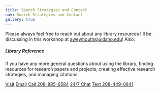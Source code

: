 ```yaml
---
title: Search Strategies and Contact
nav: Search Strategies and Contact
gallery: true
---
```


Please always feel free to reach out about any library resources I'll be discussing in this workshop at aweymouth@uidaho.edu! Also:
<div class="row justify-content-center">
  <div class="col-sm-6 mx-auto">
    <div class="card">
      <h5 class="card-header">Library Reference</h5>
      <div class="card-body">
        <p class="card-text">
          If you have any more general questions about using the library, finding resources for research papers and projects, creating effective research strategies, and managing citations:
        </p>
        <a href="https://www.lib.uidaho.edu/about/hours.html#reference" class="btn bg-warning mb-3">Visit</a>
        <a href="mailto: libref@uidaho.edu" class="btn bg-warning mb-3">Email</a>
        <a href="tel:208-885-6584" class="btn bg-warning mb-3">Call 208-885-6584</a>
        <a href="https://www.lib.uidaho.edu/help/chat.html" class="btn bg-warning mb-3" target="_blank" rel="noopener">24/7 Chat</a>
        <a href="sms:208-449-0841" class="btn bg-warning mb-3">Text 208-449-0841</a>
      </div>
    </div>
  </div>
</div>
<br>
